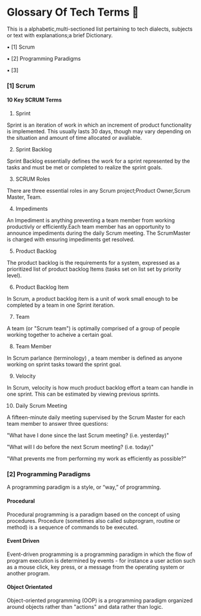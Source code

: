 # Glossary Of Tech Terms 📖

This is a alphabetic,multi-sectioned list pertaining to tech dialects, subjects or text with explanations;a brief Dictionary.


▪ [1] Scrum        

▪ [2] Programming Paradigms    

▪ [3]



### [1] Scrum 

#### 10 Key SCRUM Terms

1) Sprint

Sprint is an iteration of work in which an increment of product functionality is implemented. This usually lasts 30 days, though may vary depending on the situation and amount of time allocated or avaliable.

2) Sprint Backlog

Sprint Backlog essentially defines the work for a sprint represented by the tasks and must be met or completed to realize the sprint goals. 

3) SCRUM Roles

There are three essential roles in any Scrum project;Product Owner,Scrum Master, Team.

4) Impediments

An Impediment is anything preventing a team member from working productivly or efficiently.Each team member has an opportunity to announce impediments during the daily Scrum meeting. The ScrumMaster is charged with ensuring impediments get resolved. 

5) Product Backlog

The product backlog is the requirements for a system, expressed as a prioritized list of product backlog Items (tasks set on list set by priority level). 

6) Product Backlog Item

In Scrum, a product backlog item is a unit of work small enough to be completed by a team in one Sprint iteration.

7) Team

A team (or "Scrum team") is optimally comprised of a group of people working together to acheive a certain goal.

8) Team Member

In Scrum parlance (terminology) , a team member is defined as anyone working on sprint tasks toward the sprint goal.

9) Velocity

In Scrum, velocity is how much product backlog effort a team can handle in one sprint. This can be estimated by viewing previous sprints.

10) Daily Scrum Meeting

A fifteen-minute daily meeting supervised by the Scrum Master for each team member to answer three questions:

"What have I done since the last Scrum meeting? (i.e. yesterday)"

"What will I do before the next Scrum meeting? (i.e. today)"

"What prevents me from performing my work as efficiently as possible?"

### [2] Programming Paradigms    

A programming paradigm is a style, or “way,” of programming.

#### Procedural

Procedural programming is a paradigm based on the concept of using procedures. Procedure (sometimes also called subprogram, routine or method) is a sequence of commands to be executed.

#### Event Driven

Event-driven programming is a programming paradigm in which the flow of program execution is determined by events - for instance a user action such as a mouse click, key press, or a message from the operating system or another program.

#### Object Orientated

Object-oriented programming (OOP) is a programming paradigm organized around objects rather than "actions" and data rather than logic.
